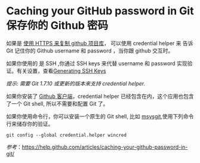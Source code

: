 Caching your GitHub password in Git 保存你的 Github 密码
===========

如果是 [使用 HTTPS 来复制 github 项目库](https://help.github.com/articles/which-remote-url-should-i-use)， 可以使用 credential helper 来 告诉 Git 记住你的 Github username 和 password ，当你跟 github 交互时。

如果你使用的 是 SSH ,你通过 SSH keys 来代替 username 和 password 实现验证。有关设置，查看[Generating SSH Keys](https://help.github.com/articles/generating-ssh-keys)

*提示: 需要 Git 1.7.10 或更新的版本来支持 credential helper.*

如果你安装了 [Github 客户端](https://windows.github.com/)，credential helper 已经包含在内，这个应用也包含了一个 Git shell, 所以不需要和配置 Git 了。

如果你使用命令行，你可以安装一个原生的 Git shell, 比如 [msysgit](https://msysgit.github.io/),使用下列命令行来储存你的验证。

	git config --global credential.helper wincred

*参考*：[https://help.github.com/articles/caching-your-github-password-in-git/
](https://help.github.com/articles/caching-your-github-password-in-git/
)
